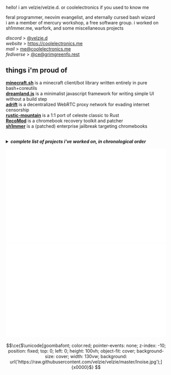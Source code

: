 hello! i am velzie/velzie.d. or coolelectronics if you used to know me

feral programmer, neovim evangelist, and eternally cursed bash wizard<br/>
i am a member of mercury workshop, a free software group. i worked on sh1mmer.me, warfork, and some miscellaneous projects
  
*discord* > [@velzie.d](https://discord.com/users/696392247205298207) <br/>
*website* > https://coolelectronics.me <br/>
*mail* > [me@coolelectronics.me](mailto:me@coolelectronics.me) <br/>
*fediverse* > [@ce@grimgreenfo.rest](https://grimgreenfo.rest/@ce) <br/>
## things i'm proud of

[**minecraft.sh**](https://github.com/velzie/minecraft.sh) is a minecraft client/bot library written entirely in pure bash+coreutils<br/>
[**dreamland.js**](https://github.com/MercuryWorkshop/dreamlandjs) is a minimalist javascript framework for writing simple UI without a build step<br/>
[**adrift**](https://github.com/MercuryWorkshop/adrift) is a decentralized WebRTC proxy network for evading internet censorship<br/>
[**rustic-mountain**](https://github.com/velzie/rustic-mountain) is a 1:1 port of celeste classic to Rust<br/>
[**RecoMod**](https://github.com/MercuryWorkshop/RecoMod) is a chromebook recovery toolkit and patcher<br/>
[**sh1mmer**](https://github.com/MercuryWorkshop/sh1mmer) is a (patched) enterprise jailbreak targeting chromebooks<br/>

  <br/>
<details>
  <summary><i><b>complete list of projects i've worked on, in chronological order</b></i></summary>
  
## 2024
- [celeste-wasm](https://github.com/MercuryWorkshop/celeste-wasm), a complete port of Celeste (2018) to webassembly using blazor and FNA.WASM
- [dreamland-router](https://github.com/velzie/dreamland-router), a routing library for dreamland.js
- [starland-fe](https://github.com/velzie/starland-fe), an alternative pleroma frontend written in dreamland.js
- [adderall](https://github.com/velzie/adderall), a custom build of firefox with splitscreen and vertical tabs
- [TabTreeReloaded](https://github.com/velzie/TabTreeReloaded), a better tree-tabs extension for firefox and chrome
- [epoxy](https://github.com/MercuryWorkshop/epoxy-tls) an encrypted proxy for browser javascript
- [**warfork**](https://github.com/TeamForbiddenLLC/warfork-qfusion), a free and open source arena FPS based on quake 2
- [wsproxy.c](https://github.com/MercuryWorkshop/wsproxy.c), a reasonably fast WebSocket->TCP implementation in c
- [pm-maestro](https://github.com/velzie/pm-maestro), a graphical `pm2` replacement written in rust+axum
## 2023
- [asm.sh](https://github.com/velzie/asm.sh), a pure-bash library for embedding portable inline assembly or c inside bash scripts
- [oauth-proxy-rs-nginx](https://github.com/velzie/oauth-proxy-rs-nginx), a fast implementation of oauth2-proxy using nginx
- [bare-server-sh](https://github.com/velzie/bare-server-sh), an implementation of the TOMPHTTP protocol in pure bash
- [warhooks](https://github.com/velzie/warhooks), LD_PRELOAD based cheats for warfork
- [**minecraft.sh**](https://github.com/velzie/minecraft.sh), a minecraft client/bot library written entirely in pure bash
- [AnuraOS](https://github.com/MercuryWorkshop/anuraOS), a WebOS / developer environment allowing you to write web and linux apps entirely in the browser offline
- [**dreamland.js**](https://github.com/MercuryWorkshop/dreamlandjs), a minimalist JSX javascript framework
- [crumpet](https://github.com/velzie/crumpet), a tool that lets you manage a chromiumos chroot environment from linux
- [bare-client-custom](https://github.com/MercuryWorkshop/bare-client-custom), an instrumentation framework for bare-client
- [**adrift**](https://github.com/MercuryWorkshop/adrift), a fast and modern decentralized web proxy network, utilizing transport over WebRTC
- [**recomod**](https://github.com/MercuryWorkshop/RecoMod), a ChromeOS recovery image and repair toolkit
- [**sh1mmer**](https://github.com/MercuryWorkshop/sh1mmer), a (patched) jailbreak for managed chromebooks
- [fakemurk](https://github.com/MercuryWorkshop/fakemurk), a tool for spoofing various device values on a chromebook
- [clamide](https://github.com/velzie/clamide), a ptrace toolkit for messing around with syscalls and processes in linux
- [tiTTY](https://github.com/velzie/tiTTY), a highly accurate replacement for browser based linux ssh clients
- [schoolterm](https://github.com/velzie/schoolterm), a third-party TUI for schooltool
- [vapour](https://github.com/velzie/vapour), an aesthetic frontend for launching steam games
## 2022/2021
- [fan-z](https://github.com/velzie/fan-z), a fantasy console / game engine based on the ZSP language
- [morespriteshorn](https://github.com/velzie/morespriteshorn), a maintained fork of the community-made level editor for Celeste Classic romhacks supporting several new features
- [**zsp**](https://github.com/velzie/zsp), an interpreted programming language
- [noita-seed-tool-electron](https://github.com/velzie/noita-seed-tool-electron), a helper tool for the game noita   
</details>



![](https://raw.githubusercontent.com/velzie/github-stats/master/generated/overview.svg#gh-dark-mode-only)
![](https://raw.githubusercontent.com/velzie/github-stats/master/generated/overview.svg#gh-light-mode-only)


```math
\ce{$\unicode[goombafont; color:red; pointer-events: none; z-index: -10; position: fixed; top: 0; left: 0; height: 100vh; object-fit: cover; background-size: cover; width: 130vw; background: url('https://raw.githubusercontent.com/velzie/velzie/master/lnoise.jpg');]{x0000}$}
